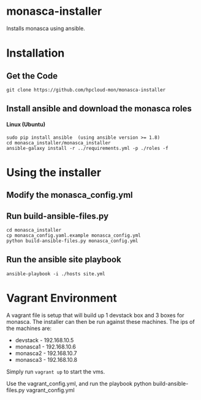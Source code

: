 monasca-installer
=================

Installs monasca using ansible.

# Installation

## Get the Code

```
git clone https://github.com/hpcloud-mon/monasca-installer
```

## Install ansible and download the monasca roles
#### Linux (Ubuntu)
```
sudo pip install ansible  (using ansible version >= 1.8)
cd monasca_installer/monasca_installer
ansible-galaxy install -r ../requirements.yml -p ./roles -f
```

# Using the installer

## Modify the monasca_config.yml


## Run build-ansible-files.py 
```
cd monasca_installer
cp monasca_config.yaml.example monasca_config.yml
python build-ansible-files.py monasca_config.yml
```

## Run the ansible site playbook
```
ansible-playbook -i ./hosts site.yml
```

# Vagrant Environment
A vagrant file is setup that will build up 1 devstack box and 3 boxes for monasca. The installer can then be run against these machines. The ips of
the machines are:
  - devstack - 192.168.10.5
  - monasca1 - 192.168.10.6
  - monasca2 - 192.168.10.7
  - monasca3 - 192.168.10.8

Simply run `vagrant up` to start the vms.

Use the vagrant_config.yml, and run the playbook
python build-ansible-files.py vagrant_config.yml
